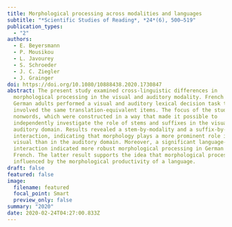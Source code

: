 ```yaml
---
title: Morphological processing across modalities and languages
subtitle: "*Scientific Studies of Reading*, *24*(6), 500–519"
publication_types:
  - "2"
authors:
  - E. Beyersmann
  - P. Mousikou
  - L. Javourey
  - S. Schroeder
  - J. C. Ziegler
  - J. Grainger
doi: https://doi.org/10.1080/10888438.2020.1730847
abstract: The present study examined cross-linguistic differences in
  morphological processing in the visual and auditory modality. French and
  German adults performed a visual and auditory lexical decision task that
  involved the same translation-equivalent items. The focus of the study was on
  nonwords, which were constructed in a way that made it possible to
  independently investigate the role of stems and suffixes in the visual and
  auditory domain. Results revealed a stem-by-modality and a suffix-by-modality
  interaction, indicating that morphology plays a more prominent role in the
  visual than in the auditory domain. Moreover, a significant language-by-stem
  interaction indicated more robust morphological processing in German than in
  French. The latter result supports the idea that morphological processing is
  influenced by the morphological productivity of a language.
draft: false
featured: false
image:
  filename: featured
  focal_point: Smart
  preview_only: false
summary: "2020"
date: 2020-02-24T04:27:00.833Z
---
```

